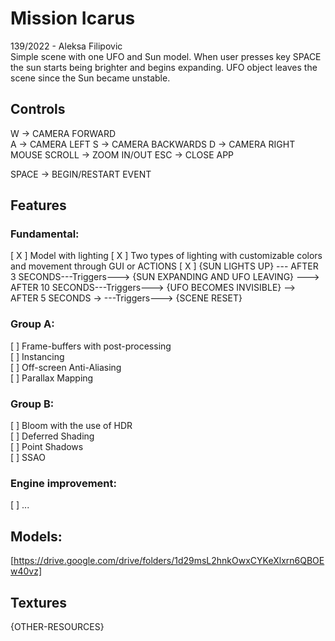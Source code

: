 # Mission Icarus

139/2022 - Aleksa Filipovic  
Simple scene with one UFO and Sun model. When user presses key SPACE the sun starts being brighter
and begins expanding. UFO object leaves the scene since the Sun became unstable.

## Controls

W -> CAMERA FORWARD  
A -> CAMERA LEFT
S -> CAMERA BACKWARDS
D -> CAMERA RIGHT
MOUSE SCROLL -> ZOOM IN/OUT
ESC -> CLOSE APP

SPACE -> BEGIN/RESTART EVENT


## Features

### Fundamental:

[ X ] Model with lighting
[ X ] Two types of lighting with customizable colors and movement through GUI or ACTIONS
[ X ] {SUN LIGHTS UP} --- AFTER 3 SECONDS---Triggers---> {SUN EXPANDING AND UFO LEAVING} ---> AFTER 10 SECONDS---Triggers---> {UFO BECOMES INVISIBLE} --> AFTER 5 SECONDS -> ---Triggers---> {SCENE RESET}

### Group A:

[ ] Frame-buffers with post-processing   
[ ] Instancing  
[ ] Off-screen Anti-Aliasing  
[ ] Parallax Mapping

### Group B:
[ ] Bloom with the use of HDR  
[ ] Deferred Shading  
[ ] Point Shadows  
[ ] SSAO

### Engine improvement:

[ ] ...

## Models:

[https://drive.google.com/drive/folders/1d29msL2hnkOwxCYKeXlxrn6QBOEw40vz]
## Textures



{OTHER-RESOURCES}
